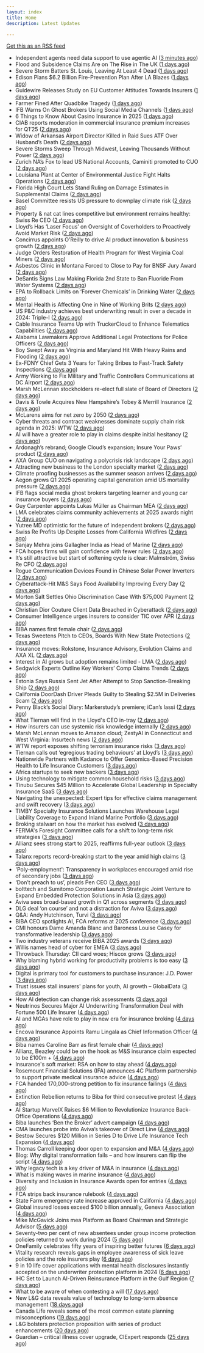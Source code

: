 ```yaml
---
layout: index
title: Home
description: Latest Updates

---
```


[Get this as an RSS feed](/feed.rss)

<!-- news_marker starts -->
- Independent agents need data support to use agentic AI ([3 minutes ago](https://www.dig-in.com/news/independent-agents-need-data-support-to-use-agentic-ai))
- Flood and Subsidence Claims Are on The Rise in The UK ([1 days ago](https://insurance-edge.net/2025/05/17/flood-and-subsidence-claims-are-on-the-rise-in-the-uk/))
- Severe Storm Batters St. Louis, Leaving At Least 4 Dead ([1 days ago](https://www.insurancejournal.com/news/midwest/2025/05/16/824121.htm))
- Edison Plans $6.2 Billion Fire-Prevention Plan After LA Blazes ([1 days ago](https://www.insurancejournal.com/news/west/2025/05/16/824114.htm))
- Guidewire Releases Study on EU Customer Attitudes Towards Insurers ([1 days ago](https://insurance-edge.net/2025/05/16/guidewire-releases-study-on-eu-customer-attitudes-towards-insurers/))
- Farmer Fined After Quadbike Tragedy ([1 days ago](https://insurance-edge.net/2025/05/16/farmer-fined-after-quadbike-tragedy/))
- IFB Warns On Ghost Brokers Using Social Media Channels ([1 days ago](https://insurance-edge.net/2025/05/16/ifb-warns-on-ghost-brokers-using-social-media-channels/))
- 6 Things to Know About Casino Insurance in 2025 ([1 days ago](https://insurance-edge.net/2025/05/16/6-things-to-know-about-casino-insurance-in-2025/))
- CIAB reports moderation in commercial insurance premium increases for Q1’25 ([2 days ago](https://www.reinsurancene.ws/ciab-reports-moderation-in-commercial-insurance-premium-increases-for-q125/))
- Widow of Arkansas Airport Director Killed in Raid Sues ATF Over Husband’s Death ([2 days ago](https://www.insurancejournal.com/news/southcentral/2025/05/16/824097.htm))
- Severe Storms Sweep Through Midwest, Leaving Thousands Without Power ([2 days ago](https://www.insurancejournal.com/news/midwest/2025/05/16/824092.htm))
- Zurich NA’s Fox to lead US National Accounts, Caminiti promoted to CUO ([2 days ago](https://www.reinsurancene.ws/zurich-nas-fox-to-lead-us-national-accounts-caminiti-promoted-to-cuo/))
- Louisiana Plant at Center of Environmental Justice Fight Halts Operations ([2 days ago](https://www.insurancejournal.com/news/southcentral/2025/05/16/824085.htm))
- Florida High Court Lets Stand Ruling on Damage Estimates in Supplemental Claims ([2 days ago](https://www.insurancejournal.com/news/southeast/2025/05/16/824076.htm))
- Basel Committee resists US pressure to downplay climate risk ([2 days ago](https://www.dig-in.com/articles/basel-committee-resists-us-pressure-to-downplay-climate-risk))
- Property & nat cat lines competitive but environment remains healthy: Swiss Re CEO ([2 days ago](https://www.reinsurancene.ws/property-nat-cat-lines-competitive-but-environment-remains-healthy-swiss-re-ceo/))
- Lloyd’s Has ‘Laser Focus’ on Oversight of Coverholders to Proactively Avoid Market Risk ([2 days ago](https://www.insurancejournal.com/news/international/2025/05/16/824065.htm))
- Concirrus appoints O’Reilly to drive AI product innovation & business growth ([2 days ago](https://www.reinsurancene.ws/concirrus-appoints-oreilly-to-drive-ai-product-innovation-business-growth/))
- Judge Orders Restoration of Health Program for West Virginia Coal Miners ([2 days ago](https://www.insurancejournal.com/news/southeast/2025/05/16/824060.htm))
- Asbestos Clinic in Montana Forced to Close to Pay for BNSF Jury Award ([2 days ago](https://www.insurancejournal.com/news/west/2025/05/16/824055.htm))
- DeSantis Signs Law Making Florida 2nd State to Ban Fluoride From Water Systems ([2 days ago](https://www.insurancejournal.com/news/southeast/2025/05/16/824051.htm))
- EPA to Rollback Limits on ‘Forever Chemicals’ in Drinking Water ([2 days ago](https://www.insurancejournal.com/news/national/2025/05/16/824047.htm))
- Mental Health is Affecting One in Nine of Working Brits ([2 days ago](https://insurance-edge.net/2025/05/16/mental-health-is-affecting-one-in-nine-of-working-brits/))
- US P&C industry achieves best underwriting result in over a decade in 2024: Triple-I ([2 days ago](https://www.reinsurancene.ws/us-pc-industry-achieves-best-underwriting-result-in-over-a-decade-in-2024-triple-i/))
- Cable Insurance Teams Up with TruckerCloud to Enhance Telematics Capabilities ([2 days ago](https://www.insurtechinsights.com/cable-insurance-teams-up-with-truckercloud-to-enhance-telematics-capabilities/))
- Alabama Lawmakers Approve Additional Legal Protections for Police Officers ([2 days ago](https://www.insurancejournal.com/news/southeast/2025/05/16/824044.htm))
- Boy Swept Away as Virginia and Maryland Hit With Heavy Rains and Flooding ([2 days ago](https://www.insurancejournal.com/news/east/2025/05/16/824034.htm))
- Ex-FDNY Chief Gets 3 Years for Taking Bribes to Fast-Track Safety Inspections ([2 days ago](https://www.insurancejournal.com/news/east/2025/05/16/824030.htm))
- Army Working to Fix Military and Traffic Controllers Communications at DC Airport ([2 days ago](https://www.insurancejournal.com/news/east/2025/05/16/824024.htm))
- Marsh McLennan stockholders re-elect full slate of Board of Directors ([2 days ago](https://www.reinsurancene.ws/marsh-mclennan-stockholders-re-elect-full-slate-of-board-of-directors/))
- Davis & Towle Acquires New Hampshire’s Tobey & Merrill Insurance ([2 days ago](https://www.insurancejournal.com/news/east/2025/05/16/824021.htm))
- McLarens aims for net zero by 2050 ([2 days ago](https://www.postonline.co.uk/news/7957770/mclarens-aims-for-net-zero-by-2050))
- Cyber threats and contract weaknesses dominate supply chain risk agenda in 2025: WTW ([2 days ago](https://www.reinsurancene.ws/cyber-threats-and-contract-weaknesses-dominate-supply-chain-risk-agenda-in-2025-wtw/))
- AI will have a greater role to play in claims despite initial hesitancy ([2 days ago](https://www.postonline.co.uk/broker/7957769/ai-will-have-a-greater-role-to-play-in-claims-despite-initial-hesitancy))
- Ardonagh’s rebrand; Google Cloud’s expansion; Insure Your Paws’ product ([2 days ago](https://www.postonline.co.uk/news/7957764/ardonaghs-rebrand-google-clouds-expansion-insure-your-paws-product))
- AXA Group CUO on navigating a polycrisis risk landscape ([2 days ago](https://www.insurancebusinessmag.com/uk/news/breaking-news/axa-group-cuo-on-navigating-a-polycrisis-risk-landscape-535921.aspx))
- Attracting new business to the London specialty market ([2 days ago](https://www.insurancebusinessmag.com/uk/news/breaking-news/attracting-new-business-to-the-london-specialty-market-535974.aspx))
- Climate proofing businesses as the summer season arrives ([2 days ago](https://www.insurancebusinessmag.com/uk/news/catastrophe/climate-proofing-businesses-as-the-summer-season-arrives-535973.aspx))
- Aegon grows Q1 2025 operating capital generation amid US mortality pressure ([2 days ago](https://www.insurancebusinessmag.com/uk/news/breaking-news/aegon-grows-q1-2025-operating-capital-generation-amid-us-mortality-pressure-535972.aspx))
- IFB flags social media ghost brokers targeting learner and young car insurance buyers ([2 days ago](https://www.insurancebusinessmag.com/uk/news/auto-motor/ifb-flags-social-media-ghost-brokers-targeting-learner-and-young-car-insurance-buyers-535971.aspx))
- Guy Carpenter appoints Lukas Müller as Chairman MEA ([2 days ago](https://www.reinsurancene.ws/guy-carpenter-appoints-lukas-muller-as-chairman-mea/))
- LMA celebrates claims community achievements at 2025 awards night ([2 days ago](https://www.insurancebusinessmag.com/uk/news/claims/lma-celebrates-claims-community-achievements-at-2025-awards-night-535970.aspx))
- Yutree MD optimistic for the future of independent brokers ([2 days ago](https://www.postonline.co.uk/news/7957767/yutree-md-optimistic-for-the-future-of-independent-brokers))
- Swiss Re Profits Up Despite Losses from California Wildfires ([2 days ago](https://www.insurancejournal.com/news/international/2025/05/16/824017.htm))
- Sanjay Mehra joins Gallagher India as Head of Marine ([2 days ago](https://www.reinsurancene.ws/sanjay-mehra-joins-gallagher-india-as-head-of-marine/))
- FCA hopes firms will gain confidence with fewer rules ([2 days ago](https://www.postonline.co.uk/news/7957766/fca-hopes-firms-will-gain-confidence-with-fewer-rules))
- It’s still attractive but start of softening cycle is clear: Malmström, Swiss Re CFO ([2 days ago](https://www.reinsurancene.ws/its-still-attractive-but-start-of-softening-cycle-is-clear-malmstrom-swiss-re-cfo/))
- Rogue Communication Devices Found in Chinese Solar Power Inverters ([2 days ago](https://www.insurancejournal.com/news/international/2025/05/16/824006.htm))
- Cyberattack-Hit M&S Says Food Availability Improving Every Day ([2 days ago](https://www.insurancejournal.com/news/international/2025/05/16/824002.htm))
- Morton Salt Settles Ohio Discrimination Case With $75,000 Payment ([2 days ago](https://www.insurancejournal.com/news/midwest/2025/05/16/823999.htm))
- Christian Dior Couture Client Data Breached in Cyberattack ([2 days ago](https://www.insurancejournal.com/news/national/2025/05/16/823975.htm))
- Consumer Intelligence urges insurers to consider TIC over APR ([2 days ago](https://www.insurancebusinessmag.com/uk/news/auto-motor/consumer-intelligence-urges-insurers-to-consider-tic-over-apr-535940.aspx))
- BIBA names first female chair ([2 days ago](https://www.insurancebusinessmag.com/uk/news/breaking-news/biba-names-first-female-chair-535939.aspx))
- Texas Sweetens Pitch to CEOs, Boards With New State Protections ([2 days ago](https://www.insurancejournal.com/news/southcentral/2025/05/16/823995.htm))
- Insurance moves: Rokstone, Insurance Advisory, Evolution Claims and AXA XL ([2 days ago](https://www.insurancebusinessmag.com/uk/news/breaking-news/insurance-moves-rokstone-insurance-advisory-evolution-claims-and-axa-xl-535937.aspx))
- Interest in AI grows but adoption remains limited - LMA ([2 days ago](https://www.insurancebusinessmag.com/uk/news/technology/interest-in-ai-grows-but-adoption-remains-limited--lma-535936.aspx))
- Sedgwick Experts Outline Key Workers’ Comp Claims Trends ([2 days ago](https://www.insurancejournal.com/news/national/2025/05/16/823936.htm))
- Estonia Says Russia Sent Jet After Attempt to Stop Sanction-Breaking Ship ([2 days ago](https://www.insurancejournal.com/news/international/2025/05/16/823959.htm))
- California DoorDash Driver Pleads Guilty to Stealing $2.5M in Deliveries Scam ([2 days ago](https://www.insurancejournal.com/news/west/2025/05/16/823989.htm))
- Penny Black’s Social Diary: Markerstudy’s premiere; iCan’s lassi ([2 days ago](https://www.postonline.co.uk/people/7957568/penny-blacks-social-diary-markerstudys-premiere-icans-lassi))
- What Tiernan will find in the Lloyd's CEO in-tray ([2 days ago](https://www.postonline.co.uk/lloydslondon/7957720/what-tiernan-will-find-in-the-lloyds-ceo-in-tray))
- How insurers can use systemic risk knowledge internally ([2 days ago](https://www.dig-in.com/opinion/how-insurers-can-use-systemic-risk-knowledge-internally))
- Marsh McLennan moves to Amazon cloud; ZestyAI in Connecticut and West Virginia: Insurtech news ([2 days ago](https://www.dig-in.com/news/marsh-mclennan-to-amazon-cloud-zestyai-and-insurtech-news))
- WTW report exposes shifting terrorism insurance risks ([3 days ago](https://www.insurancebusinessmag.com/uk/news/breaking-news/wtw-report-exposes-shifting-terrorism-insurance-risks-535909.aspx))
- Tiernan calls out ‘egregious trading behaviours’ at Lloyd’s ([3 days ago](https://www.postonline.co.uk/lloydslondon/7957765/tiernan-calls-out-egregious-trading-behaviours-at-lloyds))
- Nationwide Partners with Kadance to Offer Genomics-Based Precision Health to Life Insurance Customers ([3 days ago](https://www.insurtechinsights.com/nationwide-partners-with-kadance-to-offer-genomics-based-precision-health-to-life-insurance-customers/))
- Africa startups to seek new backers ([3 days ago](https://www.dig-in.com/articles/africa-startups-to-seek-new-backers))
- Using technology to mitigate common household risks ([3 days ago](https://www.dig-in.com/podcast/using-technology-to-mitigate-common-household-risks))
- Tinubu Secures $45 Million to Accelerate Global Leadership in Specialty Insurance SaaS ([3 days ago](https://www.insurtechinsights.com/tinubu-secures-45-million-to-accelerate-global-leadership-in-specialty-insurance-saas/))
- Navigating the unexpected: Expert tips for effective claims management and swift recovery ([3 days ago](https://www.insurancebusinessmag.com/uk/news/property-insurance/navigating-the-unexpected-expert-tips-for-effective-claims-management-and-swift-recovery-535498.aspx))
- TIMBY Specialty Insurance Solutions Launches Warehouse Legal Liability Coverage to Expand Inland Marine Portfolio ([3 days ago](https://www.insurtechinsights.com/timby-specialty-insurance-solutions-launches-warehouse-legal-liability-coverage-to-expand-inland-marine-portfolio/))
- Broking stalwart on how the market has evolved ([3 days ago](https://www.insurancebusinessmag.com/uk/news/breaking-news/broking-stalwart-on-how-the-market-has-evolved-535809.aspx))
- FERMA's Foresight Committee calls for a shift to long-term risk strategies ([3 days ago](https://www.insurancebusinessmag.com/uk/news/non-profits/fermas-foresight-committee-calls-for-a-shift-to-longterm-risk-strategies-535808.aspx))
- Allianz sees strong start to 2025, reaffirms full-year outlook ([3 days ago](https://www.insurancebusinessmag.com/uk/news/breaking-news/allianz-sees-strong-start-to-2025-reaffirms-fullyear-outlook-535802.aspx))
- Talanx reports record-breaking start to the year amid high claims ([3 days ago](https://www.insurancebusinessmag.com/uk/news/breaking-news/talanx-reports-recordbreaking-start-to-the-year-amid-high-claims-535796.aspx))
- 'Poly-employment': Transparency in workplaces encouraged amid rise of secondary jobs ([3 days ago](https://www.insurancebusinessmag.com/uk/news/breaking-news/polyemployment-transparency-in-workplaces-encouraged-amid-rise-of-secondary-jobs-535784.aspx))
- ‘Don’t preach to us’, pleads Pen CEO ([3 days ago](https://www.postonline.co.uk/broker/7957752/dont-preach-to-us-pleads-pen-ceo))
- bolttech and Sumitomo Corporation Launch Strategic Joint Venture to Expand Embedded Protection Solutions in Asia ([3 days ago](https://www.insurtechinsights.com/bolttech-and-sumitomo-corporation-launch-strategic-joint-venture-to-expand-embedded-protection-solutions-in-asia/))
- Aviva sees broad-based growth in Q1 across segments ([3 days ago](https://www.insurancebusinessmag.com/uk/news/breaking-news/aviva-sees-broadbased-growth-in-q1-across-segments-535781.aspx))
- DLG deal ‘on course’ and not a distraction for Aviva ([3 days ago](https://www.postonline.co.uk/news/7957750/dlg-deal-on-course-and-not-a-distraction-for-aviva))
- Q&A: Andy Hutchinson, Turvi ([3 days ago](https://www.postonline.co.uk/technology/7957394/qa-andy-hutchinson-turvi))
- BIBA CEO spotlights AI, FCA reforms at 2025 conference ([3 days ago](https://www.insurancebusinessmag.com/uk/news/breaking-news/biba-ceo-spotlights-ai-fca-reforms-at-2025-conference-535774.aspx))
- CMI honours Dame Amanda Blanc and Baroness Louise Casey for transformative leadership ([3 days ago](https://www.insurancebusinessmag.com/uk/news/breaking-news/cmi-honours-dame-amanda-blanc-and-baroness-louise-casey-for-transformative-leadership-535773.aspx))
- Two industry veterans receive BIBA 2025 awards ([3 days ago](https://www.insurancebusinessmag.com/uk/news/breaking-news/two-industry-veterans-receive-biba-2025-awards-535772.aspx))
- Willis names head of cyber for EMEA ([3 days ago](https://www.insurancebusinessmag.com/uk/news/cyber/willis-names-head-of-cyber-for-emea-535771.aspx))
- Throwback Thursday: CII card woes; Hiscox grows ([3 days ago](https://www.postonline.co.uk/personal/7956604/throwback-thursday-cii-card-woes-hiscox-grows))
- Why blaming hybrid working for productivity problems is too easy ([3 days ago](https://www.postonline.co.uk/people/7957728/why-blaming-hybrid-working-for-productivity-problems-is-too-easy))
- Digital is primary tool for customers to purchase insurance: J.D. Power ([3 days ago](https://www.dig-in.com/news/customers-prefer-buying-insurance-digitally-says-j-d-power))
- Trust issues stall insurers' plans for youth, AI growth – GlobalData ([3 days ago](https://www.insurancebusinessmag.com/uk/news/breaking-news/trust-issues-stall-insurers-plans-for-youth-ai-growth--globaldata-535747.aspx))
- How AI detection can change risk assessments ([3 days ago](https://www.dig-in.com/opinion/how-ai-detection-can-change-risk-assessments))
- Neutrinos Secures Major AI Underwriting Transformation Deal with Fortune 500 Life Insurer ([4 days ago](https://www.insurtechinsights.com/neutrinos-secures-major-ai-underwriting-transformation-deal-with-fortune-500-life-insurer/))
- AI and MGAs have role to play in new era for insurance broking ([4 days ago](https://www.postonline.co.uk/technology/7957751/ai-and-mgas-have-role-to-play-in-new-era-for-insurance-broking))
- Encova Insurance Appoints Ramu Lingala as Chief Information Officer ([4 days ago](https://www.insurtechinsights.com/encova-insurance-appoints-ramu-lingala-as-chief-information-officer/))
- Biba names Caroline Barr as first female chair ([4 days ago](https://www.postonline.co.uk/broker/7957749/biba-names-caroline-barr-as-first-female-chair))
- Allianz, Beazley could be on the hook as M&S insurance claim expected to be £100m + ([4 days ago](https://www.insurancebusinessmag.com/uk/news/cyber/allianz-beazley-could-be-on-the-hook-as-mands-insurance-claim-expected-to-be-100m--535626.aspx))
- Insurance's soft market: RSA on how to stay ahead ([4 days ago](https://www.insurancebusinessmag.com/uk/news/business-resilience/insurances-soft-market-rsa-on-how-to-stay-ahead-535625.aspx))
- Rosemount Financial Solutions (IFA) announces 4C Platform partnership to support private medical insurance advice ([4 days ago](https://ifamagazine.com/rosemount-financial-solutions-ifa-announces-4c-platform-partnership-to-support-private-medical-insurance-advice/))
- FCA handed 170,000-strong petition to fix insurance failings ([4 days ago](https://www.postonline.co.uk/regulation/7957747/fca-handed-170000-strong-petition-to-fix-insurance-failings))
- Extinction Rebellion returns to Biba for third consecutive protest ([4 days ago](https://www.postonline.co.uk/news/7957741/extinction-rebellion-returns-to-biba-for-third-consecutive-protest))
- AI Startup MarvelX Raises $6 Million to Revolutionize Insurance Back-Office Operations ([4 days ago](https://www.insurtechinsights.com/ai-startup-marvelx-raises-6-million-to-revolutionize-insurance-back-office-operations/))
- Biba launches ‘Ben the Broker’ advert campaign ([4 days ago](https://www.postonline.co.uk/broker/7957742/biba-launches-ben-the-broker-advert-campaign))
- CMA launches probe into Aviva’s takeover of Direct Line ([4 days ago](https://www.postonline.co.uk/regulation/7957748/cma-launches-probe-into-avivas-takeover-of-direct-line))
- Bestow Secures $120 Million in Series D to Drive Life Insurance Tech Expansion ([4 days ago](https://www.insurtechinsights.com/bestow-secures-120-million-in-series-d-to-drive-life-insurance-tech-expansion/))
- Thomas Carroll keeping door open to expansion and M&A ([4 days ago](https://www.postonline.co.uk/broker/7957710/thomas-carroll-keeping-door-open-to-expansion-and-ma))
- Blog: Why digital transformation fails – and how insurers can flip the script ([4 days ago](https://www.postonline.co.uk/market-access/technology/7957641/blog-why-digital-transformation-fails-and-how-insurers-can-flip-the-script))
- Why legacy tech is a key driver of M&A in insurance ([4 days ago](https://www.postonline.co.uk/technology/7957402/why-legacy-tech-is-a-key-driver-of-ma-in-insurance))
- What is making waves in marine insurance ([4 days ago](https://www.postonline.co.uk/commercial/7957426/what-is-making-waves-in-marine-insurance))
- Diversity and Inclusion in Insurance Awards open for entries ([4 days ago](https://www.postonline.co.uk/people/7957734/diversity-and-inclusion-in-insurance-awards-open-for-entries))
- FCA strips back insurance rulebook ([4 days ago](https://www.postonline.co.uk/news/7957740/fca-strips-back-insurance-rulebook))
- State Farm emergency rate increase approved in California ([4 days ago](https://www.dig-in.com/news/state-farm-emergency-rate-increase-approved-in-california))
- Global insured losses exceed $100 billion annually, Geneva Association ([4 days ago](https://www.dig-in.com/news/global-insured-losses-exceed-100-billion-annually))
- Mike McGavick Joins mea Platform as Board Chairman and Strategic Advisor ([5 days ago](https://www.insurtechinsights.com/mike-mcgavick-joins-mea-platform-as-board-chairman-and-strategic-advisor/))
- Seventy-two per cent of new absentees under group income protection policies returned to work during 2024 ([5 days ago](https://ifamagazine.com/seventy-two-per-cent-of-new-absentees-under-group-income-protection-policies-returned-to-work-during-2024/))
- OneFamily celebrates fifty years of inspiring better futures ([6 days ago](https://ifamagazine.com/onefamily-celebrates-fifty-years-of-inspiring-better-futures/))
- Vitality research reveals gaps in employee awareness of sick leave policies and the role insurers play ([6 days ago](https://ifamagazine.com/vitality-research-reveals-gaps-in-employee-awareness-of-sick-leave-policies-and-the-role-insurers-play/))
- 9 in 10 life cover applications with mental health disclosures instantly accepted on the underwriter protection platform in 2024 ([6 days ago](https://ifamagazine.com/9-in-10-life-cover-applications-with-mental-health-disclosures-instantly-accepted-on-the-underwriter-protection-platform-in-2024/))
- IHC Set to Launch AI-Driven Reinsurance Platform in the Gulf Region ([7 days ago](https://thefintechtimes.com/ihc-set-to-launch-ai-driven-reinsurance-platform/))
- What to be aware of when contesting a will ([17 days ago](https://ifamagazine.com/what-to-be-aware-of-when-contesting-a-will/))
- New L&G data reveals value of technology to long-term absence management ([18 days ago](https://ifamagazine.com/new-lg-data-reveals-value-of-technology-to-long-term-absence-management/))
- Canada Life reveals some of the most common estate planning misconceptions ([19 days ago](https://ifamagazine.com/some-of-the-most-common-estate-planning-misconceptions-revealed/))
- L&G bolsters protection proposition with series of product enhancements ([20 days ago](https://ifamagazine.com/lg-bolsters-protection-proposition-with-series-of-product-enhancements/))
- Guardian – critical illness cover upgrade, CIExpert responds ([25 days ago](https://ifamagazine.com/guardian-critical-illness-cover-upgrade-ciexpert-responds/))

<!-- news_marker ends -->